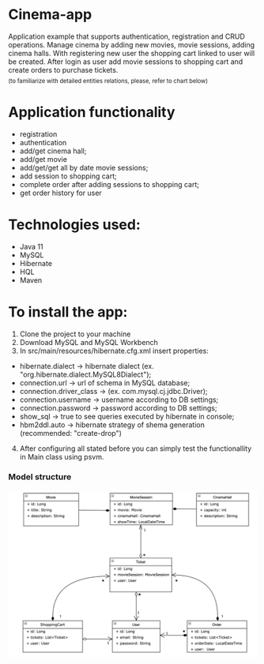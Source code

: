 # Cinema-app

Application example that supports authentication, registration and CRUD operations.
Manage cinema by adding new movies, movie sessions, adding cinema halls.
With registering new user the shopping cart linked to user will be created. 
After login as user add movie sessions to shopping cart and create orders to purchase tickets. <br />
<sub>(to familiarize with detailed entities relations, please, refer to chart below)
</sub>

# Application functionality

- registration 
- authentication 
- add/get cinema hall;
- add/get movie
- add/get/get all by date movie sessions;
- add session to shopping cart;
- complete order after adding sessions to shopping cart;
- get order history for user

# Technologies used:

- Java 11
- MySQL
- Hibernate
- HQL
- Maven

# To install the app:

1) Clone the project to your machine 
2) Download MySQL and MySQL Workbench
3) In src/main/resources/hibernate.cfg.xml insert properties:
- hibernate.dialect &rarr; hibernate dialect (ex. "org.hibernate.dialect.MySQL8Dialect");
- connection.url &rarr; url of schema in MySQL database;
- connection.driver_class &rarr; (ex. com.mysql.cj.jdbc.Driver);
- connection.username &rarr; username according to DB settings;
- connection.password &rarr; password according to DB settings;
- show_sql &rarr; true to see queries executed by hibernate in console;
- hbm2ddl.auto &rarr; hibernate strategy of shema generation (recommended: "create-drop")
4) After configuring all stated before you can simply test the functionallity in Main class using psvm.

### Model structure 
![pic](Hibernate_Cinema_Uml.png)
